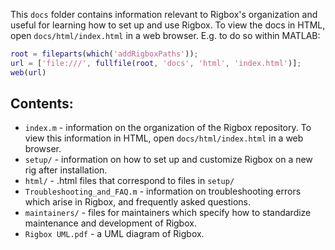 This `docs` folder contains information relevant to Rigbox's organization and useful for learning how to set up and use Rigbox. To view the docs in HTML, open `docs/html/index.html` in a web browser. E.g. to do so within MATLAB:
```matlab
root = fileparts(which('addRigboxPaths'));
url = ['file:///', fullfile(root, 'docs', 'html', 'index.html')];
web(url)
```

## Contents:

- `index.m` - information on the organization of the Rigbox repository. To view this information in HTML, open `docs/html/index.html` in a web browser. 
- `setup/` - information on how to set up and customize Rigbox on a new rig after installation.
- `html/` - .html files that correspond to files in `setup/`
- `Troubleshooting_and_FAQ.m` - information on troubleshooting errors which arise in Rigbox, and frequently asked questions.
- `maintainers/` - files for maintainers which specify how to standardize maintenance and development of Rigbox.
- `Rigbox UML.pdf` - a UML diagram of Rigbox.